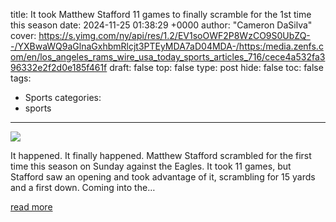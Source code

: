 title: It took Matthew Stafford 11 games to finally scramble for the 1st time this season
date: 2024-11-25 01:38:29 +0000
author: "Cameron DaSilva"
cover: https://s.yimg.com/ny/api/res/1.2/EV1soOWF2P8WzCO9S0UbZQ--/YXBwaWQ9aGlnaGxhbmRlcjt3PTEyMDA7aD04MDA-/https:/media.zenfs.com/en/los_angeles_rams_wire_usa_today_sports_articles_716/cece4a532fa396332e2f2d0e185f461f
draft: false
top: false
type: post
hide: false
toc: false
tags:
  - Sports
categories:
  - sports
---

![](https://s.yimg.com/ny/api/res/1.2/EV1soOWF2P8WzCO9S0UbZQ--/YXBwaWQ9aGlnaGxhbmRlcjt3PTEyMDA7aD04MDA-/https:/media.zenfs.com/en/los_angeles_rams_wire_usa_today_sports_articles_716/cece4a532fa396332e2f2d0e185f461f)

It happened. It finally happened. Matthew Stafford scrambled for the first time this season on Sunday against the Eagles. It took 11 games, but Stafford saw an opening and took advantage of it, scrambling for 15 yards and a first down. Coming into the…

[read more](https://theramswire.usatoday.com/2024/11/24/matthew-stafford-scramble-rushing-stats-rams-eagles/)
